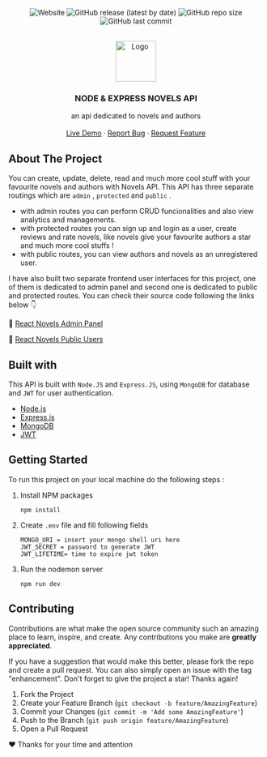 <div align="center">

![Website](https://img.shields.io/website?down_color=red&down_message=DOWN&label=HEROKU&logo=heroku&style=for-the-badge&up_color=brightgreen&up_message=ACTIVE&url=https%3A%2F%2Fnodejs-novels.herokuapp.com%2F)
![GitHub release (latest by date)](https://img.shields.io/github/v/release/Yazdun/nodejs-novels?logo=github&logoColor=white&style=for-the-badge)
![GitHub repo size](https://img.shields.io/github/repo-size/Yazdun/nodejs-novels?color=violet&logo=github&logoColor=white&style=for-the-badge)
![GitHub last commit](https://img.shields.io/github/last-commit/Yazdun/nodejs-novels?color=lightgray&logo=git&logoColor=white&style=for-the-badge)

<!-- PROJECT LOGO -->
<br />
  <a href="https://github.com/othneildrew/Best-README-Template">
    <img src="./docs/assets/favicon.ico" alt="Logo" width="80" height="80">
  </a>

  <h3 align="center">NODE & EXPRESS NOVELS API</h3>

  <p align="center">
    an api dedicated to novels and authors
    <br />
    <br />
    <a href="https://nodejs-novels.herokuapp.com/" target="_blank">Live Demo</a>
    ·
    <a href="https://github.com/Yazdun/nodejs-novels/issues">Report Bug</a>
    ·
    <a href="https://github.com/Yazdun/nodejs-novels/issues">Request Feature</a>
  </p>
</div>

## About The Project

You can create, update, delete, read and much more cool stuff with your favourite novels and authors with Novels API. This API has three separate routings which are `admin` , `protected` and `public` .

- with admin routes you can perform CRUD funcionalities and also view analytics and managements.
- with protected routes you can sign up and login as a user, create reviews and rate novels, like novels give your favourite authors a star and much more cool stuffs !
- with public routes, you can view authors and novels as an unregistered user.

I have also built two separate frontend user interfaces for this project, one of them is dedicated to admin panel and second one is dedicated to public and protected routes. You can check their source code following the links below 👇

🔗 [React Novels Admin Panel ](https://github.com/Yazdun/react-novels-admin)

🔗 [React Novels Public Users](https://github.com/Yazdun/react-novels-public)

## Built with

This API is built with `Node.JS` and `Express.JS`, using `MongoDB` for database and `JWT` for user authentication.

- [Node.js](https://nodejs.org/en/)
- [Express.js](https://expressjs.com/)
- [MongoDB](https://www.mongodb.com/)
- [JWT](https://jwt.io/)

## Getting Started

To run this project on your local machine do the following steps :

1. Install NPM packages
   ```
   npm install
   ```
2. Create `.env` file and fill following fields
   ```
   MONGO_URI = insert your mongo shell uri here
   JWT_SECRET = password to generate JWT
   JWT_LIFETIME= time to expire jwt token
   ```
3. Run the nodemon server
   ```
   npm run dev
   ```

## Contributing

Contributions are what make the open source community such an amazing place to learn, inspire, and create. Any contributions you make are **greatly appreciated**.

If you have a suggestion that would make this better, please fork the repo and create a pull request. You can also simply open an issue with the tag "enhancement".
Don't forget to give the project a star! Thanks again!

1. Fork the Project
2. Create your Feature Branch (`git checkout -b feature/AmazingFeature`)
3. Commit your Changes (`git commit -m 'Add some AmazingFeature'`)
4. Push to the Branch (`git push origin feature/AmazingFeature`)
5. Open a Pull Request

❤️ Thanks for your time and attention
